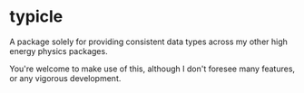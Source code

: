 # typicle

A package solely for providing consistent data types across my other high
energy physics packages.

You're welcome to make use of this, although I don't foresee many features, or
any vigorous development.
